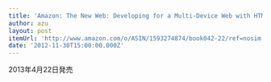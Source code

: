 ```yaml
---
title: 'Amazon: The New Web: Developing for a Multi-Device Web with HTML5, CSS3, and JavaScript [Paperback]: Peter Gasston'
author: azu
layout: post
itemUrl: 'http://www.amazon.com/o/ASIN/1593274874/book042-22/ref=nosim'
date: '2012-11-30T15:00:00.000Z'
---
```

2013年4月22日発売
